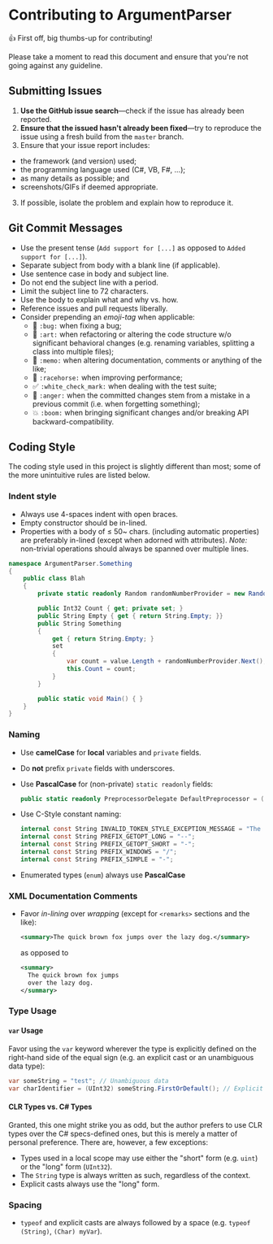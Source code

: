 # Contributing to ArgumentParser

:thumbsup: First off, big thumbs-up for contributing!

Please take a moment to read this document and ensure that you're not going against any guideline.

## Submitting Issues

1. **Use the GitHub issue search**&mdash;check if the issue has already been reported.
2. **Ensure that the issued hasn't already been fixed**&mdash;try to reproduce the issue using a fresh build from the `master` branch.
2. Ensure that your issue report includes:
  * the framework (and version) used;
  * the programming language used (C#, VB, F#, ...);
  * as many details as possible; and
  * screenshots/GIFs if deemed appropriate.
3. If possible, isolate the problem and explain how to reproduce it.

## Git Commit Messages

* Use the present tense (`Add support for [...]` as opposed to `Added support for [...]`).
* Separate subject from body with a blank line (if applicable).
* Use sentence case in body and subject line.
* Do not end the subject line with a period.
* Limit the subject line to 72 characters.
* Use the body to explain what and why vs. how.
* Reference issues and pull requests liberally.
* Consider prepending an *emoji-tag* when applicable:
  * :bug: `:bug:` when fixing a bug;
  * :art: `:art:` when refactoring or altering the code structure w/o significant behavioral changes (e.g. renaming variables, splitting a class into multiple files);
  * :memo: `:memo:` when altering documentation, comments or anything of the like;
  * :racehorse: `:racehorse:` when improving performance;
  * :white_check_mark: `:white_check_mark:` when dealing with the test suite;
  * :anger: `:anger:` when the committed changes stem from a mistake in a previous commit (i.e. when forgetting something);
  * :boom: `:boom:` when bringing significant changes and/or breaking API backward-compatibility.

## Coding Style

The coding style used in this project is slightly different than most; some of the more unintuitive rules are listed below.

### Indent style

* Always use 4-spaces indent with open braces.
* Empty constructor should be in-lined.
* Properties with a body of &le; 50~ chars. (including automatic properties) are preferably in-lined (except when adorned with attributes). *Note:* non-trivial operations should always be spanned over multiple lines.

```cs
namespace ArgumentParser.Something
{
    public class Blah
    {
        private static readonly Random randomNumberProvider = new Random();

        public Int32 Count { get; private set; }
        public String Empty { get { return String.Empty; }}
        public String Something
        {
            get { return String.Empty; }
            set
            {
                var count = value.Length + randomNumberProvider.Next();
                this.Count = count;
            }
        }

        public static void Main() { }
    }
}
```

### Naming

  * Use **camelCase** for **local** variables and `private` fields.
  * Do **not** prefix `private` fields with underscores.
  * Use **PascalCase** for (non-private) `static readonly` fields:

    ```cs
    public static readonly PreprocessorDelegate DefaultPreprocessor = (x, c) => Regex.Unescape(x);
    ```

  * Use C-Style constant naming:

    ```cs
    internal const String INVALID_TOKEN_STYLE_EXCEPTION_MESSAGE = "The token style is not within the valid range of values.";
    internal const String PREFIX_GETOPT_LONG = "--";
    internal const String PREFIX_GETOPT_SHORT = "-";
    internal const String PREFIX_WINDOWS = "/";
    internal const String PREFIX_SIMPLE = "-";
    ```

  * Enumerated types (`enum`) always use **PascalCase**

### XML Documentation Comments

  * Favor *in-lining* over *wrapping* (except for `<remarks>` sections and the like):

    ```xml
    <summary>The quick brown fox jumps over the lazy dog.</summary>
    ```

    as opposed to

    ```xml
    <summary>
      The quick brown fox jumps
      over the lazy dog.
    </summary>
    ```

### Type Usage

#### `var` Usage

Favor using the `var` keyword wherever the type is explicitly defined on the right-hand side of the equal sign (e.g. an explicit cast or an unambiguous data type):

```cs
var someString = "test"; // Unambiguous data
var charIdentifier = (UInt32) someString.FirstOrDefault(); // Explicit cast
```

#### CLR Types vs. C# Types

Granted, this one might strike you as odd, but the author prefers to use CLR types over the C# specs-defined ones, but this is merely a matter of personal preference. There are, however, a few exceptions:
  * Types used in a local scope may use either the "short" form (e.g. `uint`) or the "long" form (`UInt32`).
  * The `String` type is always written as such, regardless of the context.
  * Explicit casts always use the "long" form.

### Spacing

* `typeof` and explicit casts are always followed by a space (e.g. `typeof (String)`, `(Char) myVar`).
